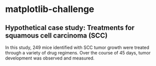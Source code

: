 # matplotlib-challenge

## Hypothetical case study: Treatments for squamous cell carcinoma (SCC)

In this study, 249 mice identified with SCC tumor growth were treated through a variety of drug regimens. Over the course of 45 days, tumor development was observed and measured.
